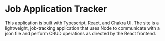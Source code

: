 # Job Application Tracker

This application is built with Typescript, React, and Chakra UI. The site is a lightweight, job-tracking application that uses Node to communicate with a json file and perform CRUD operations as directed by the React frontend.
